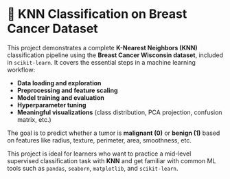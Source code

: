 # 🧠 KNN Classification on Breast Cancer Dataset

This project demonstrates a complete **K-Nearest Neighbors (KNN)** classification pipeline using the **Breast Cancer Wisconsin dataset**, included in `scikit-learn`. It covers the essential steps in a machine learning workflow:

- **Data loading and exploration**
- **Preprocessing and feature scaling**
- **Model training and evaluation**
- **Hyperparameter tuning**
- **Meaningful visualizations** (class distribution, PCA projection, confusion matrix, etc.)

The goal is to predict whether a tumor is **malignant (0)** or **benign (1)** based on features like radius, texture, perimeter, area, smoothness, etc.

This project is ideal for learners who want to practice a mid-level supervised classification task with **KNN** and get familiar with common ML tools such as `pandas`, `seaborn`, `matplotlib`, and `scikit-learn`.

